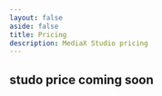 ```yaml
---
layout: false
aside: false
title: Pricing
description: MediaX Studio pricing
---
```


## studo price coming soon
